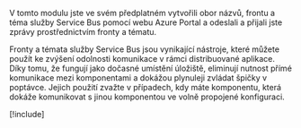 V tomto modulu jste ve svém předplatném vytvořili obor názvů, frontu a téma služby Service Bus pomocí webu Azure Portal a odeslali a přijali jste zprávy prostřednictvím fronty a tématu.

Fronty a témata služby Service Bus jsou vynikající nástroje, které můžete použít ke zvýšení odolnosti komunikace v rámci distribuované aplikace. Díky tomu, že fungují jako dočasné umístění úložiště, eliminují nutnost přímé komunikace mezi komponentami a dokážou plynuleji zvládat špičky v poptávce. Jejich použití zvažte v případech, kdy máte komponentu, která dokáže komunikovat s jinou komponentou ve volně propojené konfiguraci.

[!include[](../../../includes/azure-sandbox-cleanup.md)]